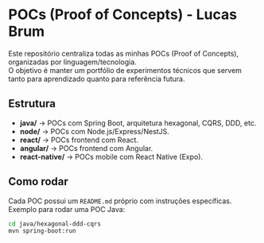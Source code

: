 # POCs (Proof of Concepts) - Lucas Brum

Este repositório centraliza todas as minhas POCs (Proof of Concepts), organizadas por linguagem/tecnologia.  
O objetivo é manter um portfólio de experimentos técnicos que servem tanto para aprendizado quanto para referência futura.

## Estrutura
- **java/** → POCs com Spring Boot, arquitetura hexagonal, CQRS, DDD, etc.
- **node/** → POCs com Node.js/Express/NestJS.
- **react/** → POCs frontend com React.
- **angular/** → POCs frontend com Angular.
- **react-native/** → POCs mobile com React Native (Expo).

## Como rodar
Cada POC possui um `README.md` próprio com instruções específicas.  
Exemplo para rodar uma POC Java:
```bash
cd java/hexagonal-ddd-cqrs
mvn spring-boot:run
